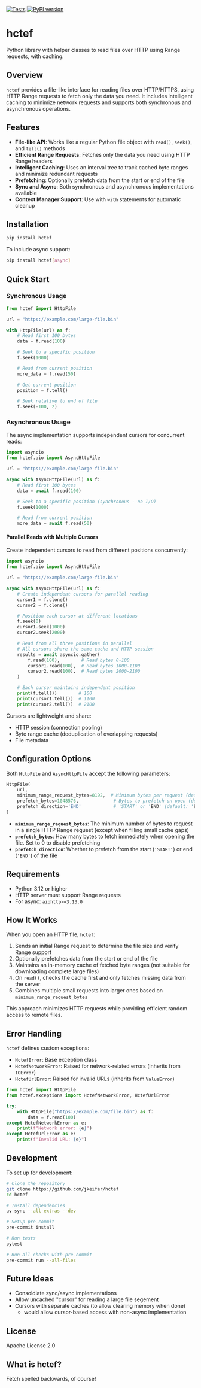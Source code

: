 [![Tests](https://github.com/jkeifer/hctef/actions/workflows/ci.yml/badge.svg)](https://github.com/jkeifer/hctef/actions/workflows/ci.yml)
[![PyPI version](https://badge.fury.io/py/hctef.svg)](https://badge.fury.io/py/hctef)

# hctef

Python library with helper classes to read files over HTTP using Range
requests, with caching.

## Overview

`hctef` provides a file-like interface for reading files over HTTP/HTTPS, using
HTTP Range requests to fetch only the data you need. It includes intelligent
caching to minimize network requests and supports both synchronous and
asynchronous operations.

## Features

- **File-like API**: Works like a regular Python file object with `read()`,
  `seek()`, and `tell()` methods
- **Efficient Range Requests**: Fetches only the data you need using HTTP Range
  headers
- **Intelligent Caching**: Uses an interval tree to track cached byte ranges
  and minimize redundant requests
- **Prefetching**: Optionally prefetch data from the start or end of the file
- **Sync and Async**: Both synchronous and asynchronous implementations
  available
- **Context Manager Support**: Use with `with` statements for automatic cleanup

## Installation

```bash
pip install hctef
```

To include async support:

```bash
pip install hctef[async]
```

## Quick Start

### Synchronous Usage

```python
from hctef import HttpFile

url = "https://example.com/large-file.bin"

with HttpFile(url) as f:
    # Read first 100 bytes
    data = f.read(100)

    # Seek to a specific position
    f.seek(1000)

    # Read from current position
    more_data = f.read(50)

    # Get current position
    position = f.tell()

    # Seek relative to end of file
    f.seek(-100, 2)
```

### Asynchronous Usage

The async implementation supports independent cursors for concurrent reads:

```python
import asyncio
from hctef.aio import AsyncHttpFile

url = "https://example.com/large-file.bin"

async with AsyncHttpFile(url) as f:
    # Read first 100 bytes
    data = await f.read(100)

    # Seek to a specific position (synchronous - no I/O)
    f.seek(1000)

    # Read from current position
    more_data = await f.read(50)
```

#### Parallel Reads with Multiple Cursors

Create independent cursors to read from different positions concurrently:

```python
import asyncio
from hctef.aio import AsyncHttpFile

url = "https://example.com/large-file.bin"

async with AsyncHttpFile(url) as f:
    # Create independent cursors for parallel reading
    cursor1 = f.clone()
    cursor2 = f.clone()

    # Position each cursor at different locations
    f.seek(0)
    cursor1.seek(1000)
    cursor2.seek(2000)

    # Read from all three positions in parallel
    # All cursors share the same cache and HTTP session
    results = await asyncio.gather(
        f.read(100),        # Read bytes 0-100
        cursor1.read(100),  # Read bytes 1000-1100
        cursor2.read(100),  # Read bytes 2000-2100
    )

    # Each cursor maintains independent position
    print(f.tell())        # 100
    print(cursor1.tell())  # 1100
    print(cursor2.tell())  # 2100
```

Cursors are lightweight and share:

- HTTP session (connection pooling)
- Byte range cache (deduplication of overlapping requests)
- File metadata

## Configuration Options

Both `HttpFile` and `AsyncHttpFile` accept the following parameters:

```python
HttpFile(
    url,
    minimum_range_request_bytes=8192,  # Minimum bytes per request (default: 8KB)
    prefetch_bytes=1048576,             # Bytes to prefetch on open (default: 1MB)
    prefetch_direction='END'            # 'START' or 'END' (default: 'END')
)
```

- **`minimum_range_request_bytes`**: The minimum number of bytes to request in
  a single HTTP Range request (except when filling small cache gaps)
- **`prefetch_bytes`**: How many bytes to fetch immediately when opening the
  file. Set to 0 to disable prefetching
- **`prefetch_direction`**: Whether to prefetch from the start (`'START'`) or
  end (`'END'`) of the file

## Requirements

- Python 3.12 or higher
- HTTP server must support Range requests
- For async: `aiohttp>=3.13.0`

## How It Works

When you open an HTTP file, `hctef`:

1. Sends an initial Range request to determine the file size and verify Range
   support
1. Optionally prefetches data from the start or end of the file
1. Maintains an in-memory cache of fetched byte ranges (not suitable for
   downloading complete large files)
1. On `read()`, checks the cache first and only fetches missing data from the
   server
1. Combines multiple small requests into larger ones based on
   `minimum_range_request_bytes`

This approach minimizes HTTP requests while providing efficient random access
to remote files.

## Error Handling

`hctef` defines custom exceptions:

- `HctefError`: Base exception class
- `HctefNetworkError`: Raised for network-related errors (inherits from
  `IOError`)
- `HctefUrlError`: Raised for invalid URLs (inherits from `ValueError`)

```python
from hctef import HttpFile
from hctef.exceptions import HctefNetworkError, HctefUrlError

try:
    with HttpFile("https://example.com/file.bin") as f:
        data = f.read(100)
except HctefNetworkError as e:
    print(f"Network error: {e}")
except HctefUrlError as e:
    print(f"Invalid URL: {e}")
```

## Development

To set up for development:

```bash
# Clone the repository
git clone https://github.com/jkeifer/hctef
cd hctef

# Install dependencies
uv sync --all-extras --dev

# Setup pre-commit
pre-commit install

# Run tests
pytest

# Run all checks with pre-commit
pre-commit run --all-files
```

## Future Ideas

- Consoldiate sync/async implementations
- Allow uncached "cursor" for reading a large file segement
- Cursors with separate caches (to allow clearing memory when done)
  - would allow cursor-based access with non-async implementation

## License

Apache License 2.0

## What is hctef?

Fetch spelled backwards, of course!
